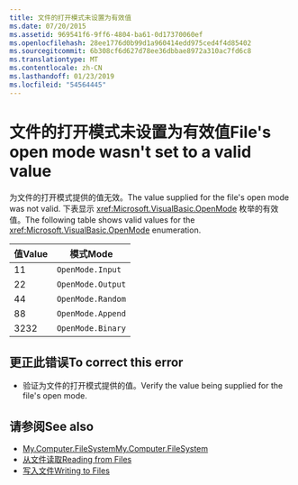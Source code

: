 ```yaml
---
title: 文件的打开模式未设置为有效值
ms.date: 07/20/2015
ms.assetid: 969541f6-9ff6-4804-ba61-0d17370060ef
ms.openlocfilehash: 28ee1776d0b99d1a960414edd975ced4f4d85402
ms.sourcegitcommit: 6b308cf6d627d78ee36dbbae8972a310ac7fd6c8
ms.translationtype: MT
ms.contentlocale: zh-CN
ms.lasthandoff: 01/23/2019
ms.locfileid: "54564445"
---
```

# <a name="files-open-mode-wasnt-set-to-a-valid-value"></a><span data-ttu-id="9b49e-102">文件的打开模式未设置为有效值</span><span class="sxs-lookup"><span data-stu-id="9b49e-102">File's open mode wasn't set to a valid value</span></span>
<span data-ttu-id="9b49e-103">为文件的打开模式提供的值无效。</span><span class="sxs-lookup"><span data-stu-id="9b49e-103">The value supplied for the file's open mode was not valid.</span></span> <span data-ttu-id="9b49e-104">下表显示 <xref:Microsoft.VisualBasic.OpenMode> 枚举的有效值。</span><span class="sxs-lookup"><span data-stu-id="9b49e-104">The following table shows valid values for the <xref:Microsoft.VisualBasic.OpenMode> enumeration.</span></span>  
  
|<span data-ttu-id="9b49e-105">值</span><span class="sxs-lookup"><span data-stu-id="9b49e-105">Value</span></span>|<span data-ttu-id="9b49e-106">模式</span><span class="sxs-lookup"><span data-stu-id="9b49e-106">Mode</span></span>|  
|-----------|----------|  
|<span data-ttu-id="9b49e-107">1</span><span class="sxs-lookup"><span data-stu-id="9b49e-107">1</span></span>|`OpenMode.Input`|  
|<span data-ttu-id="9b49e-108">2</span><span class="sxs-lookup"><span data-stu-id="9b49e-108">2</span></span>|`OpenMode.Output`|  
|<span data-ttu-id="9b49e-109">4</span><span class="sxs-lookup"><span data-stu-id="9b49e-109">4</span></span>|`OpenMode.Random`|  
|<span data-ttu-id="9b49e-110">8</span><span class="sxs-lookup"><span data-stu-id="9b49e-110">8</span></span>|`OpenMode.Append`|  
|<span data-ttu-id="9b49e-111">32</span><span class="sxs-lookup"><span data-stu-id="9b49e-111">32</span></span>|`OpenMode.Binary`|  
  
## <a name="to-correct-this-error"></a><span data-ttu-id="9b49e-112">更正此错误</span><span class="sxs-lookup"><span data-stu-id="9b49e-112">To correct this error</span></span>  
  
-   <span data-ttu-id="9b49e-113">验证为文件的打开模式提供的值。</span><span class="sxs-lookup"><span data-stu-id="9b49e-113">Verify the value being supplied for the file's open mode.</span></span>  
  
## <a name="see-also"></a><span data-ttu-id="9b49e-114">请参阅</span><span class="sxs-lookup"><span data-stu-id="9b49e-114">See also</span></span>

- [<span data-ttu-id="9b49e-115">My.Computer.FileSystem</span><span class="sxs-lookup"><span data-stu-id="9b49e-115">My.Computer.FileSystem</span></span>](xref:Microsoft.VisualBasic.FileIO.FileSystem)
- [<span data-ttu-id="9b49e-116">从文件读取</span><span class="sxs-lookup"><span data-stu-id="9b49e-116">Reading from Files</span></span>](../../visual-basic/developing-apps/programming/drives-directories-files/reading-from-files.md)
- [<span data-ttu-id="9b49e-117">写入文件</span><span class="sxs-lookup"><span data-stu-id="9b49e-117">Writing to Files</span></span>](../../visual-basic/developing-apps/programming/drives-directories-files/writing-to-files.md)
